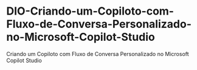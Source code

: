 # DIO-Criando-um-Copiloto-com-Fluxo-de-Conversa-Personalizado-no-Microsoft-Copilot-Studio
Criando um Copiloto com Fluxo de Conversa Personalizado no Microsoft Copilot Studio
